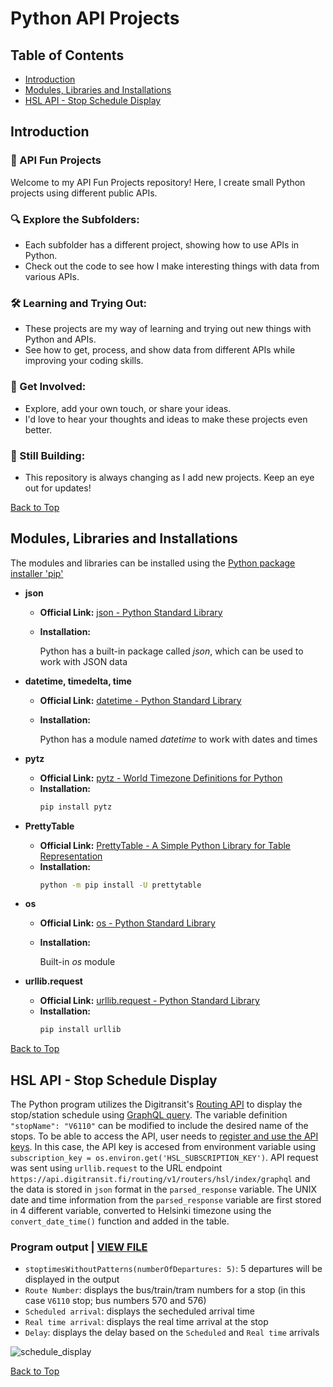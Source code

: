 # Python API Projects
## Table of Contents
* [Introduction](https://github.com/PrameshKhanal/python-api-projects/blob/main/README.md#introduction)
* [Modules, Libraries and Installations](https://github.com/PrameshKhanal/python-api-projects#modules-libraries-and-installations)
* [HSL API - Stop Schedule Display](https://github.com/PrameshKhanal/python-api-projects/blob/main/README.md#hsl-api---stop-schedule-display)
## Introduction
### 🚀 API Fun Projects

Welcome to my API Fun Projects repository! Here, I create small Python projects using different public APIs.

### 🔍 Explore the Subfolders:
* Each subfolder has a different project, showing how to use APIs in Python.
* Check out the code to see how I make interesting things with data from various APIs.

### 🛠️ Learning and Trying Out:
* These projects are my way of learning and trying out new things with Python and APIs.
* See how to get, process, and show data from different APIs while improving your coding skills.

### 🌟 Get Involved:
* Explore, add your own touch, or share your ideas.
* I'd love to hear your thoughts and ideas to make these projects even better.

### 🚧 Still Building:
* This repository is always changing as I add new projects. Keep an eye out for updates!

[Back to Top](#table-of-contents)
  
## Modules, Libraries and Installations
The modules and libraries can be installed using the [Python package installer 'pip'](https://pypi.org/project/pip/)
- **json**
  - **Official Link:** [json - Python Standard Library](https://docs.python.org/3/library/json.html)
  - **Installation:**

    Python has a built-in package called _json_, which can be used to work with JSON data

- **datetime, timedelta, time**
  - **Official Link:** [datetime - Python Standard Library](https://docs.python.org/3/library/datetime.html)
  - **Installation:**

    Python has a module named _datetime_ to work with dates and times

- **pytz**
  - **Official Link:** [pytz - World Timezone Definitions for Python](https://pypi.org/project/pytz/)
  - **Installation:**
    ```bash
    pip install pytz
    ```

- **PrettyTable**
  - **Official Link:** [PrettyTable - A Simple Python Library for Table Representation](https://github.com/jazzband/prettytable)
  - **Installation:**
    ```bash
    python -m pip install -U prettytable
    ```

- **os**
  - **Official Link:** [os - Python Standard Library](https://docs.python.org/3/library/os.html)
  - **Installation:**
  
    Built-in _os_ module

- **urllib.request**
  - **Official Link:** [urllib.request - Python Standard Library](https://docs.python.org/3/library/urllib.request.html)
  - **Installation:**
    ```bash
    pip install urllib
    ```
[Back to Top](#table-of-contents)

## HSL API - Stop Schedule Display
The Python program utilizes the Digitransit's [Routing API](https://digitransit.fi/en/developers/apis/1-routing-api/) to display the stop/station schedule using [GraphQL query](https://digitransit.fi/en/developers/apis/1-routing-api/stops/#query-stops-by-name-or-number). The variable definition `"stopName": "V6110"` can be modified to include the desired name of the stops. To be able to access the API, user needs to [register and use the API keys](https://digitransit.fi/en/developers/api-registration/). In this case, the API key is accesed from environment variable using `subscription_key = os.environ.get('HSL_SUBSCRIPTION_KEY')`. API request was sent using `urllib.request` to the URL endpoint `https://api.digitransit.fi/routing/v1/routers/hsl/index/graphql` and the data is stored in `json` format in the `parsed_response` variable. The UNIX date and time information from the `parsed_response` variable are first stored in 4 different variable, converted to Helsinki timezone using the `convert_date_time()` function and added in the table. 


### Program output | [VIEW FILE](https://github.com/PrameshKhanal/python-api-projects/blob/main/HSL%20API%20-%20Stop%20Schedule%20Display/HSL_stops_schedule.py)
* `stoptimesWithoutPatterns(numberOfDepartures: 5)`: 5 departures will be displayed in the output
* `Route Number`: displays the bus/train/tram numbers for a stop (in this case `V6110` stop; bus numbers 570 and 576)
* `Scheduled arrival`: displays the secheduled arrival time
* `Real time arrival`: displays the real time arrival at the stop
* `Delay`: displays the delay based on the `Scheduled` and `Real time` arrivals

![schedule_display](https://github.com/PrameshKhanal/python-api-projects/assets/7952696/b5def655-de96-47bb-aceb-70707d2b216b)

[Back to Top](#table-of-contents)
